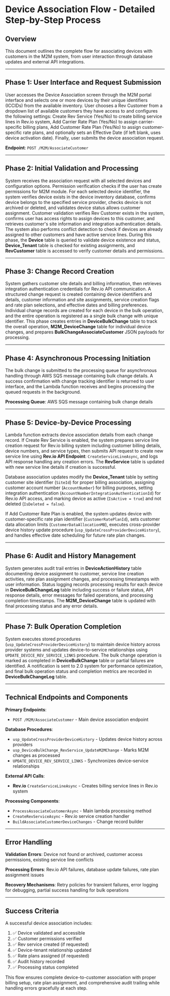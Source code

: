 # Device Association Flow - Detailed Step-by-Step Process

## Overview
This document outlines the complete flow for associating devices with customers in the M2M system, from user interaction through database updates and external API integrations.

---

## Phase 1: User Interface and Request Submission

User accesses the Device Association screen through the M2M portal interface and selects one or more devices by their unique identifiers (ICCIDs) from the available inventory. User chooses a Rev Customer from a dropdown list of available customers they have access to and configures the following settings: Create Rev Service (Yes/No) to create billing service lines in Rev.io system, Add Carrier Rate Plan (Yes/No) to assign carrier-specific billing plans, Add Customer Rate Plan (Yes/No) to assign customer-specific rate plans, and optionally sets an Effective Date (if left blank, uses device activation date). Finally, user submits the device association request.

**Endpoint**: `POST /M2M/AssociateCustomer`

---

## Phase 2: Initial Validation and Processing

System receives the association request with all selected devices and configuration options. Permission verification checks if the user has create permissions for M2M module. For each selected device identifier, the system verifies device exists in the device inventory database, confirms device belongs to the specified service provider, checks device is not archived or deleted, and validates device status allows customer assignment. Customer validation verifies Rev Customer exists in the system, confirms user has access rights to assign devices to this customer, and retrieves customer's site information and integration authentication details. The system also performs conflict detection to check if devices are already assigned to other customers and have active service lines. During this phase, the **Device** table is queried to validate device existence and status, **Device_Tenant** table is checked for existing assignments, and **RevCustomer** table is accessed to verify customer details and permissions.

---

## Phase 3: Change Record Creation

System gathers customer site details and billing information, then retrieves integration authentication credentials for Rev.io API communication. A structured change request is created containing device identifiers and details, customer information and site assignments, service creation flags and rate plan selections, and effective dates and billing preferences. Individual change records are created for each device in the bulk operation, and the entire operation is registered as a single bulk change with unique identifier. This phase creates entries in **DeviceBulkChange** table to track the overall operation, **M2M_DeviceChange** table for individual device changes, and prepares **BulkChangeAssociateCustomer** JSON payloads for processing.

---

## Phase 4: Asynchronous Processing Initiation

The bulk change is submitted to the processing queue for asynchronous handling through AWS SQS message containing bulk change details. A success confirmation with change tracking identifier is returned to user interface, and the Lambda function receives and begins processing the queued requests in the background.

**Processing Queue**: AWS SQS message containing bulk change details

---

## Phase 5: Device-by-Device Processing

Lambda function extracts device association details from each change record. If Create Rev Service is enabled, the system prepares service line creation request for Rev.io billing system including customer billing details, device numbers, and service types, then submits API request to create new service line using **Rev.io API Endpoint**: `CreateServiceLineAsync`, and logs API response handling any creation errors. The **RevService** table is updated with new service line details if creation is successful.

Database association updates modify the **Device_Tenant** table by setting customer site identifier (`SiteId`) for proper billing association, assigning customer account number (`AccountNumber`) for billing purposes, setting integration authentication (`AccountNumberIntegrationAuthenticationId`) for Rev.io API access, and marking device as active (`IsActive = true`) and not deleted (`IsDeleted = false`).

If Add Customer Rate Plan is enabled, the system updates device with customer-specific rate plan identifier (`CustomerRatePlanId`), sets customer data allocation limits (`CustomerDataAllocationMB`), executes cross-provider device history update procedure (`usp_UpdateCrossProviderDeviceHistory`), and handles effective date scheduling for future rate plan changes.

---

## Phase 6: Audit and History Management

System generates audit trail entries in **DeviceActionHistory** table documenting device assignment to customer, service line creation activities, rate plan assignment changes, and processing timestamps with user information. Status logging records processing results for each device in **DeviceBulkChangeLog** table including success or failure status, API response details, error messages for failed operations, and processing completion timestamps. The **M2M_DeviceChange** table is updated with final processing status and any error details.

---

## Phase 7: Bulk Operation Completion

System executes stored procedures (`usp_UpdateCrossProviderDeviceHistory`) to maintain device history across provider systems and updates device-to-service relationships using `UPDATE_DEVICE_REV_SERVICE_LINKS` procedure. The bulk change operation is marked as completed in **DeviceBulkChange** table or partial failures are identified. A notification is sent to 2.0 system for performance optimization, and final bulk operation status and completion metrics are recorded in **DeviceBulkChangeLog** table.

---

## Technical Endpoints and Components

**Primary Endpoints**:
- `POST /M2M/AssociateCustomer` - Main device association endpoint

**Database Procedures**:
- `usp_UpdateCrossProviderDeviceHistory` - Updates device history across providers
- `usp_DeviceBulkChange_RevService_UpdateM2MChange` - Marks M2M changes as processed
- `UPDATE_DEVICE_REV_SERVICE_LINKS` - Synchronizes device-service relationships

**External API Calls**:
- **Rev.io** `CreateServiceLineAsync` - Creates billing service lines in Rev.io system

**Processing Components**:
- `ProcessAssociateCustomerAsync` - Main lambda processing method
- `CreateRevServiceAsync` - Rev.io service creation handler
- `BuildAssociateCustomerDeviceChanges` - Change record builder

---

## Error Handling

**Validation Errors**: Device not found or archived, customer access permissions, existing service line conflicts

**Processing Errors**: Rev.io API failures, database update failures, rate plan assignment issues

**Recovery Mechanisms**: Retry policies for transient failures, error logging for debugging, partial success handling for bulk operations

---

## Success Criteria

A successful device association includes:
1. ✅ Device validated and accessible
2. ✅ Customer permissions verified
3. ✅ Rev service created (if requested)
4. ✅ Device-tenant relationship updated
5. ✅ Rate plans assigned (if requested)
6. ✅ Audit history recorded
7. ✅ Processing status completed

This flow ensures complete device-to-customer association with proper billing setup, rate plan assignment, and comprehensive audit trailing while handling errors gracefully at each step.